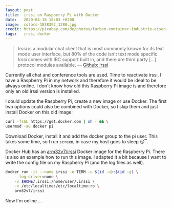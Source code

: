 ```yaml
---
layout: post
title:  irssi on Raspberry Pi with Docker
date:   2020-04-18 18:03 +0200
image:  colors-1838392_1280.jpg
credit: https://pixabay.com/de/photos/farben-container-industrie-eisen-1838392/
tags:   irssi docker
---
```


> Irssi is a modular chat client that is most commonly known for its text mode user interface, but 80% of the code isn't text mode specific. Irssi comes with IRC support built in, and there are third party […] protocol modules available. — [Github: irssi](https://github.com/irssi/irssi)

Currently all chat and conference tools are used. Time to reactivate irssi. I have a Raspberry Pi in my network and therefore it would be ideal to be always online. I don't know how old this Raspberry Pi image is and therefore only an old irssi version is installed.

I could update the Raspberry Pi, create a new image or use Docker. The first two options could also be combined with Docker, so I skip them and just install Docker on this old image:

```bash
curl -fsSL https://get.docker.com | sh - && \
usermod -aG docker pi
```

Download Docker, install it and add the docker group to the pi user. This takes some time, so I run `screen`, in case my host goes to sleep 😴.

Docker Hub has an [arm32v7/irssi](https://hub.docker.com/r/arm32v7/irssi) Docker image for the Raspberry Pi. There is also an example how to run this image. I adapted it a bit because I want to write the config file on my Raspberry Pi (and the log files as well).

```bash
docker run -it --name irssi -e TERM -u $(id -u):$(id -g) \
    --log-driver=none \
    -v $HOME/.irssi:/home/user/.irssi \
    -v /etc/localtime:/etc/localtime:ro \
    arm32v7/irssi
```

Now I'm online …
